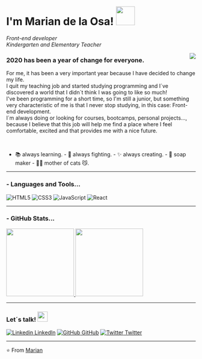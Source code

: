 <h1> I'm Marian de la Osa! <img src="https://media.giphy.com/media/mGcNjsfWAjY5AEZNw6/giphy.gif" width="50"></h1>

<p><em>Front-end developer</br>Kindergarten and Elementary Teacher
</em></p>
<img align="right" src="https://github.com/anathayna/anathayna/blob/master/assets/pusheencode.gif"/>
<h3> 2020 has been a year of change for everyone.</h3> For me, it has been a very important year because I have decided to change my life.<br> I quit my teaching job and started studying programming and I´ve discovered a world that I didn´t think I was going to like so much!<br>
I've been programming for a short time, so I'm still a junior, but something very characteristic of me is that I never stop studying, in this case: Front-end development.<br> I´m always doing or looking for courses, bootcamps, personal projects..., because I believe that this job will help me find a place where I feel comfortable, excited and that provides me with a nice future.<p><br>
  
- 📚 always learning. - 🏹 always fighting. - ✨ always creating. - 🧼 soap maker - 🐱‍👤 mother of cats 😼.

---------------------------------------------------------------------------------------------------------------------------------------------------------------------------------


### - Languages and Tools...

![HTML5](https://img.shields.io/badge/-HTML5-%23E44D27?style=flat-square&logo=html5&logoColor=ffffff)
![CSS3](https://img.shields.io/badge/-CSS3-%231572B6?style=flat-square&logo=css3)
![JavaScript](https://img.shields.io/badge/-JavaScript-%23F7DF1C?style=flat-square&logo=javascript&logoColor=000000&labelColor=%23F7DF1C&color=%23FFCE5A)
![React](https://img.shields.io/badge/-React-%23282C34?style=flat-square&logo=react)

---------------------------------------------------------------------------------------------------------------------------------------------------------------------------------

### - GitHub Stats...

<a align="center" href="https://github.com/Mdelaosaiz">
  <img height="180em" src="https://github-readme-stats.vercel.app/api?username=Mdelaosaiz&theme=buefy&show_icons=true" />
  <img height="180em" src="https://github-readme-stats.vercel.app/api/top-langs/?username=Mdelaosaiz&theme=buefy&layout=compact" />
</a>

---------------------------------------------------------------------------------------------------------------------------------------------------------------------------------

### Let´s talk! <img src="https://user-images.githubusercontent.com/5679180/79618120-0daffb80-80be-11ea-819e-d2b0fa904d07.gif" width="27px">
   [![Linkedin](https://i.stack.imgur.com/gVE0j.png) LinkedIn](https://www.linkedin.com/in/marian-de-la-osa/)
   [![GitHub](https://i.stack.imgur.com/tskMh.png) GitHub](https://github.com/Mdelaosaiz)
   [![Twitter](http://i.imgur.com/wWzX9uB.png) Twitter](https://twitter.com/MariandelaOsa)
   


---------------------------------------------------------------------------------------------------------------------------------------------------------------------------------

⭐️ From [Marian](https://github.com/Mdelaosaiz)
